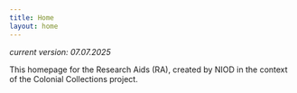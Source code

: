 ```yaml
---
title: Home
layout: home
---
```


_current version: 07.07.2025_

This homepage for the Research Aids (RA), created by NIOD in the context of the Colonial Collections project. 
